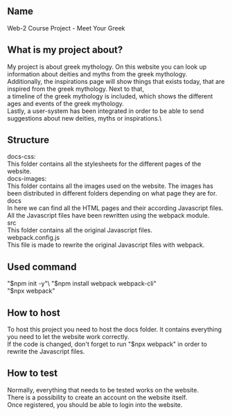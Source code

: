 ## Name
Web-2 Course Project - Meet Your Greek


## What is my project about?
My project is about greek mythology. On this website you can look up information about deities and myths from the greek mythology.\
Additionally, the inspirations page will show things that exists today, that are inspired from the greek mythology. Next to that,\
a timeline of the greek mythology is included, which shows the different ages and events of the greek mythology.\
Lastly, a user-system has been integrated in order to be able to send suggestions about new deities, myths or inspirations.\

## Structure
docs-css:\
 This folder contains all the stylesheets for the different pages of the website.\
docs-images:\
 This folder contains all the images used on the website. The images has been distributed in different folders depending on what page they are for.\
docs\
 In here we can find all the HTML pages and their according Javascript files. All the Javascript files have been rewritten using the webpack module.\
src\
 This folder contains all the original Javascript files.\
webpack.config.js\
 This file is made to rewrite the original Javascript files with webpack.


## Used command
"$npm init -y"\
"$npm install webpack webpack-cli"\
"$npx webpack"


## How to host
To host this project you need to host the docs folder. It contains everything you need to let the website work correctly. \
If the code is changed, don't forget to run "$npx webpack" in order to rewrite the Javascript files.


## How to test
Normally, everything that needs to be tested works on the website.\
There is a possibility to create an account on the website itself. \
Once registered, you should be able to login into the website.

